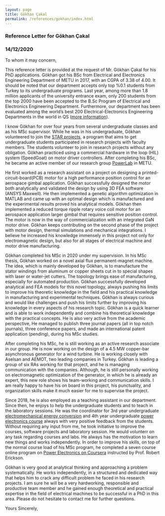 ```yaml
---
layout: page
title: Gökhan Çakal
permalink: /references/gokhan/index.html
---
```


### Reference Letter for Gökhan Çakal

### 14/12/2020

To whom it may concern,

This reference letter is provided at the request of Mr. Gökhan Çakal for his PhD applications. Gökhan got his BSc from Electrical and Electronics Engineering Department of METU in 2017, with an CGPA of 3.38 of 4.00. It should be noted that our department accepts only top %0.1 students from Turkey to its undergraduate programs. Last year, among more than 1.8 million applicants of the university entrance exam, only 200 students from the top 2000 have been accepted to the B.Sc Program of Electrical and Electronics Engineering Department. Furthermore, our department has been evaluated among the world’s best 200 Electrical-Electronics Engineering Departments in the world in QS ([more information](https://www.topuniversities.com/university-rankings/university-subject-rankings/2019/engineering-electrical-electronic)). 

I know Gökhan for over four years from several undergraduate classes and as his MSc supervisor. While he was in his undergraduate, Gökhan volunteered to join the [STAR projects](http://star.eee.metu.edu.tr/), a program that aims to get undergraduate students participated in research projects with faculty members. The students volunteer to join in research projects without any obligation. Gökhan practiced using  a commercial hardware in the loop (HIL) system (SpeedGoat) on motor driver controllers. After completing his BSc, he became an active member of our research group [PowerLab](http://power.eee.metu.edu.tr) in METU. 

He first worked as a research assistant on a project on designing a printed-circuit-board(PCB) motor for a high performance position control for an aerospace gimbal application. Gökhan successfully designed the motor both analytically and validated the design by using 3D FEA software (ANSYS Maxwell). He then implemented a genetic algorithm optimization in MATLAB and came up with an optimal design which is manufactured and the experimental results proved his analytical models. Gökhan then implemented a reduced torque ripple rotary voice coil motor for an aerospace application larger gimbal that requires sensitive position control. The motor is now in the way of commercialization with an integrated GaN motor drive. Gökhan keeps contributing on the second phase of the project with motor design, thermal simulations and mechanical integrations. I believe he increased his knowledge immensely in this project not only for electromagnetic design, but also for all stages of electrical machine and motor drive manufacturing.

Gökhan completed his MSc in 2020 under my supervision. In his MSc thesis, Gökhan worked on a novel axial flux permanent-magnet machine. The idea, which is mainly developed by Gökhan, is to manufacture the stator windings from aluminum or copper sheets cut in to special shapes with laser or water-jet cutters. The topology brings ease of manufacturing, especially for automated production. Gökhan successfully developed analytical and FEA models for this novel topology, always pushing his limits to improve his theoretic knowledge in the field and his practical knowledge in manufacturing and experimental techniques.  Gökhan is always curious and would like challenges and push his limits further by improving his knowledge in every aspects of his research topic. Gökhan is a quick learner and is able to work independently and combine his theoretical knowledge with the practical concepts. He is also very active from the academic perspective, He managed to publish three journal papers (all in top notch journals), three conference papers, and made an international patent application (pending), during his MSc studies. 

After completing his MSc, he is still working as an active research associate in our group. He is now working on the design of a 4.5 MW copper-bar asynchronous generator for a wind turbine. He is working closely with Aselsan and AEMOT, two leading companies in Turkey. Gökhan is leading a group of six RAs working for that project, and he is managing communication with the companies. Although, he is still personally working on electromagnetic optimization of the generator, in which he is already an expert, this new role shows his team-working and communication skills. I am really happy to have his on board in this project, his punctuality, and organization skills make it much easier for me to supervise the project. 

Since 2018, he is also employed as a teaching assistant in our department. Since then, he enjoys to help the undergraduate students and to teach in the laboratory sessions. He was the coordinator for 3rd year undergraduate [electromechanical energy conversion](http://keysan.me/) and 4th year undergraduate [power electronics course](https://github.com/odtu/ee463) always with very positive feedback from the students. Without requiring any input from me, he took initiative to improve the courses, software projects and laboratory session. He would volunterr on any task regarding courses and labs. He always has the motivation to learn new things and works independently. In order to improve his skills, on top of the normal course load of his MSc program, he completed a seven course online program on [Power Electronics on Coursera](https://www.coursera.org/specializations/power-electronics) instructed by Prof. Robert Erickson. 

Gökhan is very good at analytical thinking and approaching a problem systematically. He works independently, in a structured and dedicated way that helps him to crack any difficult problem he faced in his research projects. I am sure he will be a very hardworking, responsible and productive team member and he gained enough theoretical and practical expertise in the field of electrical machines to be successful in a PhD in this area. Please do not hesitate to contact me for further questions.

Yours Sincerely,

